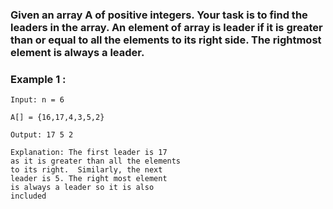 ### Given an array A of positive integers. Your task is to find the leaders in the array. An element of array is leader if it is greater than or equal to all the elements to its right side. The rightmost element is always a leader.

### Example 1 :
    Input: n = 6
    
    A[] = {16,17,4,3,5,2}
    
    Output: 17 5 2
    
    Explanation: The first leader is 17 
    as it is greater than all the elements
    to its right.  Similarly, the next 
    leader is 5. The right most element 
    is always a leader so it is also 
    included
